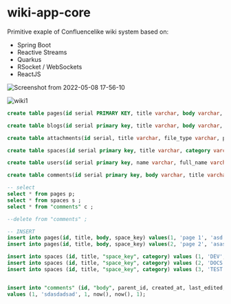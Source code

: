 # wiki-app-core

Primitive exaple of Confluencelike wiki system based on:

- Spring Boot
- Reactive Streams
- Quarkus
- RSocket / WebSockets
- ReactJS


![Screenshot from 2022-05-08 17-56-10](https://user-images.githubusercontent.com/36703491/167308313-ae570b2d-64d6-4e9d-90f3-d49cad50e0e5.png)


![wiki1](https://user-images.githubusercontent.com/36703491/167308633-05977042-254f-40eb-8c71-1b6a9097c300.png)


```sql
create table pages(id serial PRIMARY KEY, title varchar, body varchar, space_key varchar);

create table blogs(id serial primary key, title varchar, body varchar, space_key varchar);

create table attachments(id serial, title varchar, file_type varchar, page_id int, primary key (id));

create table spaces(id serial primary key, title varchar, category varchar, space_key varchar);

create table users(id serial primary key, name varchar, full_name varchar, user_role varchar);

create table comments(id serial primary key, body varchar, title varchar, parent_id int, created_at timestamp, last_edited timestamp, user_id int);

-- select 
select * from pages p;
select * from spaces s ;
select * from "comments" c ;

--delete from "comments" ;

-- INSERT
insert into pages(id, title, body, space_key) values(1, 'page 1', 'asd sd d asd as ', 'DEV');
insert into pages(id, title, body, space_key) values(2, 'page 2', 'asasd sda d sd d asd as ', 'DEV');

insert into spaces (id, title, "space_key", category) values (1, 'DEV', 'DEV', 'global');
insert into spaces (id, title, "space_key", category) values (2, 'DOCS', 'DOCS', 'global');
insert into spaces (id, title, "space_key", category) values (3, 'TEST', 'TEST', 'tesms');


insert into "comments" (id, "body", parent_id, created_at, last_edited, user_id) 
values (1, 'sdasdadsad', 1, now(), now(), 1);
```
